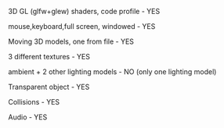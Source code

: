 3D GL (glfw+glew) shaders, code profile - YES 

mouse,keyboard,full screen, windowed - YES

Moving 3D models, one from file - YES 

3 different textures - YES

ambient + 2 other lighting models - NO (only one lighting model)

Transparent object - YES

Collisions - YES


Audio - YES 
